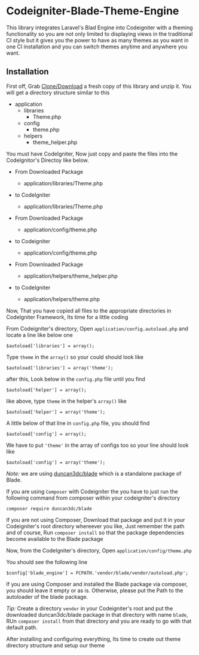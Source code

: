 # Codeigniter-Blade-Theme-Engine
This library integrates Laravel's Blad Engine into Codeigniter with a theming functionality so you are not only limited to displaying views in the traditional CI style but it gives you the power to have as many themes as you want in one CI installation and you can switch themes anytime and anywhere you want.

## Installation
First off, Grab [Clone/Download](https://github.com/SalFay/Codeigniter-Blade-Theme-Engine/archive/master.zip) a fresh copy of this library and unzip it.
You will get a directory structure similar to this

- application
    - libraries
        - Theme.php
    - config
        - theme.php
    - helpers
        - theme_helper.php

You must have CodeIgniter, Now just copy and paste the files into the CodeIgnitor's Directoy like below.

- From Downloaded Package
    - application/libraries/Theme.php
- to CodeIgniter
    - application/libraries/Theme.php

- From Downloaded Package
    - application/config/theme.php
- to Codeigniter
    - application/config/theme.php
    
- From Downloaded Package
    - application/helpers/theme_helper.php
- to CodeIgniter
    - application/helpers/theme.php
    

Now, That you have copied all files to the appropriate directories in CodeIgniter Framework, Its time for a little coding

From Codeigniter's directory, Open `application/config.autoload.php` and locate a line like below one

`$autoload['libraries'] = array();`

Type `theme` in the `array()` so your could should look like 

`$autoload['libraries'] = array('theme');`

after this, Look below in the `config.php` file until you find 

`$autoload['helper'] = array();`

like above, type `theme` in the helper's `array()` like 

`$autoload['helper'] = array('theme');`

A little below of that line in `config.php` file, you should find 

`$autoload['config'] = array();`

We have to put `'theme'` in the array of configs too so your line should look like

`$autoload['config'] = array('theme');`

_Note:_ we are using [duncan3dc/blade](https://github.com/duncan3dc/blade) which is a standalone package of Blade.

If you are using `Composer` with Codeigniter the you have to just run the following command from composer within your codeigniter's directory

`composer require duncan3dc/blade`

If you are not using Composer, Download that package and put it in your Codeigniter's root directory whereever you like, Just remember the path and of course, Run `composer install` so that the package dependencies become available to the Blade package

Now, from the CodeIgniter's directory, Open `application/config/theme.php`

You should see the following line

`$config['blade_engine'] = FCPATH.'vendor/blade/vendor/autoload.php';`

If you are using Composer and installed the Blade package via composer, you should leave it empty or as is. Otherwise, please put the Path to the autoloader of the blade package.

_Tip:_ Create a directory `vendor` in your Codeigniter's root and put the downloaded duncan3dc/blade package in that directory with name `blade`, RUn `composer install` from that directory and you are ready to go with that default path.

After installing and configuring everything, Its time to create out theme directory structure and setup our theme

